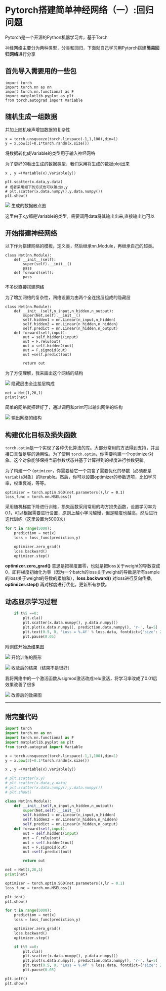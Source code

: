 # Pytorch搭建简单神经网络（一）:回归问题

Pytorch是一个开源的Python机器学习库，基于Torch

神经网络主要分为两种类型，分类和回归，下面就自己学习用Pytorch搭建**简易回归网络**进行分享

## 首先导入需要用的一些包

```python3
import torch
import torch.nn as nn
import torch.nn.functional as F
import matplotlib.pyplot as plt
from torch.autograd import Variable
```

## 随机生成一组数据

并加上随机噪声增加数据的复杂性

```text
x = torch.unsqueeze(torch.linspace(-1,1,100),dim=1)
y = x.pow(3)+0.1*torch.randn(x.size())
```

将数据转化成Variable的类型用于输入神经网络

为了更好的看出生成的数据类型，我们采用将生成的数据plot出来

```text
x , y =(Variable(x),Variable(y))

plt.scatter(x.data,y.data)
# 或者采用如下的方式也可以输出x,y
# plt.scatter(x.data.numpy(),y.data.numpy())
plt.show()
```

![](https://pic1.zhimg.com/80/v2-e5fdb71504f19161ce6683d09e2699e8_1440w.jpg)
生成的数据散点图

这里由于x,y都是Variable的类型，需要调用data将其输出出来,直接输出也可以

## 开始搭建神经网络

以下作为搭建网络的模板，定义类，然后继承nn.Module，再继承自己的超类。

```text
class Net(nn.Module):
    def __init__(self):
        super(self).__init__()
        pass
    def forward(self):
        pass
```

不多说直接搭建网络

为了增加网络的复杂性，网络设置为由两个全连接层组成的隐藏层

```text
class Net(nn.Module):
    def __init__(self,n_input,n_hidden,n_output):
        super(Net,self).__init__()
        self.hidden1 = nn.Linear(n_input,n_hidden)
        self.hidden2 = nn.Linear(n_hidden,n_hidden)
        self.predict = nn.Linear(n_hidden,n_output)
    def forward(self,input):
        out = self.hidden1(input)
        out = F.relu(out)
        out = self.hidden2(out)
        out = F.sigmoid(out)
        out =self.predict(out)

        return out
```

为了方便理解，我来画出这个网络的结构

![](https://pic4.zhimg.com/80/v2-10867e40ac432b61d1aee8fff226617f_1440w.jpg)
隐藏层由全连接层构成

```text
net = Net(1,20,1)
print(net)
```

简单的网络就搭建好了，通过调用和print可以输出网络的结构

![](https://pic1.zhimg.com/80/v2-046f90bfb8a761506055cfc5eeac5134_1440w.jpg)
输出网络的结构

## 构建优化目标及损失函数

`torch.optim`是一个实现了各种优化算法的库。大部分常用的方法得到支持，并且接口具备足够的通用性。为了使用 `torch.optim`，你需要构建一个optimizer对象。这个对象能够保持当前参数状态并基于计算得到的梯度进行参数更新。

为了构建一个 `Optimizer`，你需要给它一个包含了需要优化的参数（必须都是 `Variable`对象）的iterable。然后，你可以设置optimizer的参数选项，比如学习率，权重衰减，等等。

```text
optimizer = torch.optim.SGD(net.parameters(),lr = 0.1)
loss_func = torch.nn.MSELoss()
```

采用随机梯度下降进行训练，损失函数采用常用的均方损失函数，设置学习率为0.1，可以根据需要进行设置，原则上越小学习越慢，但是精度也越高，然后进行迭代训练（这里设置为5000次）

```python
for t in range(5000):
    prediction = net(x)
    loss = loss_func(prediction,y)

    optimizer.zero_grad()
    loss.backward()
    optimizer.step()
```

**optimizer.zero_grad()** 意思是把梯度置零，也就是把loss关于weight的导数变成0，即将梯度初始化为零（因为一个batch的loss关于weight的导数是所有sample的loss关于weight的导数的累加和），**loss.backward()** 对loss进行反向传播，**optimizer.step()** 再对梯度进行优化，更新所有参数。

## 动态显示学习过程

```python
    if t%5 ==0:
        plt.cla()
        plt.scatter(x.data.numpy(), y.data.numpy())
        plt.plot(x.data.numpy(), prediction.data.numpy(), 'r-', lw=5)
        plt.text(0.5, 0, 'Loss = %.4f' % loss.data, fontdict={'size': 20, 'color': 'red'})
        plt.pause(0.05)
```

附训练开始及结果图

![](https://pic3.zhimg.com/80/v2-c4fc8500c7c0f1c7cbc3b84209438432_1440w.jpg)
开始训练的图形

![](https://pic4.zhimg.com/80/v2-01dbb3868c819773c4ef56082c1cef93_1440w.jpg)
收敛后的结果（结果不是很好）

我将网络中的一个激活函数从sigmod激活改成relu激活，将学习率改成了0.01后效果改善了很多

![](https://pic3.zhimg.com/80/v2-69508900fb082aeb2df8ef95a6db0d3e_1440w.jpg)
改善后的效果图

---

## 附完整代码

```python
import torch
import torch.nn as nn
import torch.nn.functional as F
import matplotlib.pyplot as plt
from torch.autograd import Variable

x = torch.unsqueeze(torch.linspace(-1,1,100),dim=1)
y = x.pow(3)+0.1*torch.randn(x.size())

x , y =(Variable(x),Variable(y))

# plt.scatter(x,y)
# plt.scatter(x.data,y.data)
# plt.scatter(x.data.numpy(),y.data.numpy())
# plt.show()

class Net(nn.Module):
    def __init__(self,n_input,n_hidden,n_output):
        super(Net,self).__init__()
        self.hidden1 = nn.Linear(n_input,n_hidden)
        self.hidden2 = nn.Linear(n_hidden,n_hidden)
        self.predict = nn.Linear(n_hidden,n_output)
    def forward(self,input):
        out = self.hidden1(input)
        out = F.relu(out)
        out = self.hidden2(out)
        out = F.sigmoid(out)
        out =self.predict(out)

        return out

net = Net(1,20,1)
print(net)

optimizer = torch.optim.SGD(net.parameters(),lr = 0.1)
loss_func = torch.nn.MSELoss()

plt.ion()
plt.show()

for t in range(5000):
    prediction = net(x)
    loss = loss_func(prediction,y)

    optimizer.zero_grad()
    loss.backward()
    optimizer.step()

    if t%5 ==0:
        plt.cla()
        plt.scatter(x.data.numpy(), y.data.numpy())
        plt.plot(x.data.numpy(), prediction.data.numpy(), 'r-', lw=5)
        plt.text(0.5, 0, 'Loss = %.4f' % loss.data, fontdict={'size': 20, 'color': 'red'})
        plt.pause(0.05)

plt.ioff()
plt.show()
```
